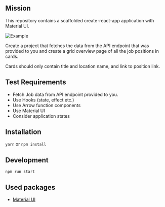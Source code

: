 ## Mission

This repository contains a scaffolded create-react-app application with Material UI.

![Example](demo.gif)

Create a project that fetches the data from the API endpoint that was provided to you and create a grid overview page of all the job positions in cards.

Cards should only contain title and location name, and link to position link.

## Test Requirements
- Fetch Job data from API endpoint provided to you.
- Use Hooks (state, effect etc.)
- Use Arrow function components
- Use Material UI
- Consider application states

## Installation

`yarn` or `npm install`

## Development

`npm run start`

## Used packages
- [Material UI](https://material-ui.com/)
